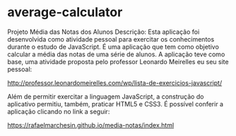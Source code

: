 # average-calculator

Projeto Média das Notas dos Alunos
Descrição:
Esta aplicação foi desenvolvida como atividade pessoal para exercitar os conhecimentos durante o estudo de JavaScript. É uma aplicação que tem como objetivo calcular a média das notas de uma série de alunos. A aplicação teve como base, uma atividade proposta pelo professor Leonardo Meirelles eu seu site pessoal:

http://professor.leonardomeirelles.com/wp/lista-de-exercicios-javascript/

Além de permitir exercitar a linguagem JavaScript, a construção do aplicativo permitiu, também, praticar HTML5 e CSS3. É possível conferir a aplicação clicando no link a seguir:

https://rafaelmarchesin.github.io/media-notas/index.html
